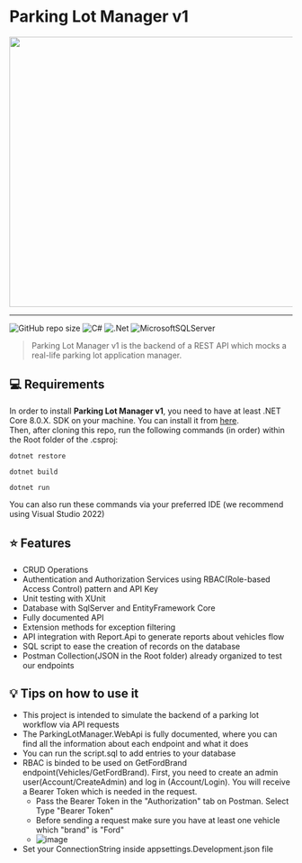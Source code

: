 <h1>Parking Lot Manager v1</h1>

<img src="https://i.imgur.com/ektThjj.png" width="640px" height="480px"></img>

<hr>


![GitHub repo size](https://img.shields.io/github/repo-size/matheusarb/ParkingLotManager?style=for-the-badge)
![C#](https://img.shields.io/badge/c%23-%23239120.svg?style=for-the-badge&logo=csharp&logoColor=white)
![.Net](https://img.shields.io/badge/.NET-5C2D91?style=for-the-badge&logo=.net&logoColor=white)
![MicrosoftSQLServer](https://img.shields.io/badge/Microsoft%20SQL%20Server-CC2927?style=for-the-badge&logo=microsoft%20sql%20server&logoColor=white)

> Parking Lot Manager v1 is the backend of a REST API which mocks a real-life parking lot application manager.


## 💻 Requirements
In order to install <b>Parking Lot Manager v1</b>, you need to have at least .NET Core 8.0.X. SDK on your machine. You can install it from <a href="https://dotnet.microsoft.com/en-us/download/dotnet" target="_blank">here</a>.<br>
Then, after cloning this repo, run the following commands (in order) within the Root folder of the .csproj:
```
dotnet restore
```
```
dotnet build
```
```
dotnet run
```
You can also run these commands via your preferred IDE (we recommend using Visual Studio 2022)

## :star: Features
+ CRUD Operations
+ Authentication and Authorization Services using RBAC(Role-based Access Control) pattern and API Key
+ Unit testing with XUnit
+ Database with SqlServer and EntityFramework Core
+ Fully documented API 
+ Extension methods for exception filtering
+ API integration with Report.Api to generate reports about vehicles flow
+ SQL script to ease the creation of records on the database
+ Postman Collection(JSON in the Root folder) already organized to test our endpoints

## :bulb: Tips on how to use it
* This project is intended to simulate the backend of a parking lot workflow via API requests
* The ParkingLotManager.WebApi is fully documented, where you can find all the information about each endpoint and what it does
* You can run the script.sql to add entries to your database
* RBAC is binded to be used on GetFordBrand endpoint(Vehicles/GetFordBrand). First, you need to create an admin user(Account/CreateAdmin) and log in (Account/Login). You will receive a Bearer Token which is needed in the request.
  * Pass the Bearer Token in the "Authorization" tab on Postman. Select Type "Bearer Token"
  * Before sending a request make sure you have at least one vehicle which "brand" is "Ford"
  * ![image](https://github.com/matheusarb/ParkingLotManager/assets/89713533/b39d016e-5ddb-42d4-ae5c-db2060c6ef65)
* Set your ConnectionString inside appsettings.Development.json file
